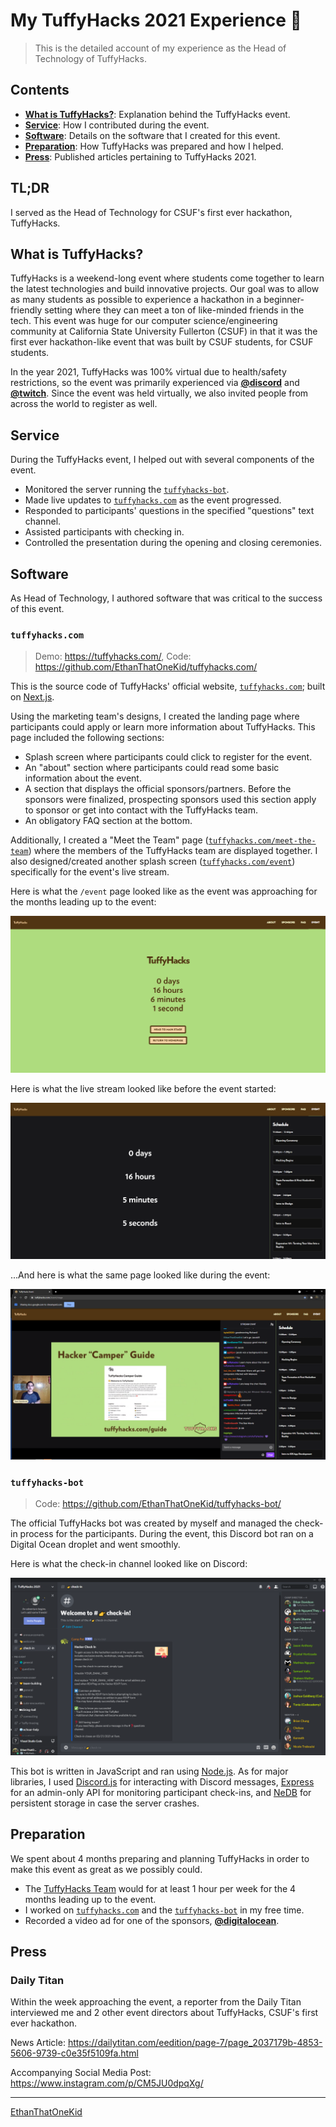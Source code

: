 # My TuffyHacks 2021 Experience 🐘

> This is the detailed account of my experience as the Head of Technology of TuffyHacks.

## Contents

- [**What is TuffyHacks?**](#what-is-tuffyhacks): Explanation behind the TuffyHacks event.
- [**Service**](#service): How I contributed during the event.
- [**Software**](#software): Details on the software that I created for this event.
- [**Preparation**](#preparation): How TuffyHacks was prepared and how I helped.
- [**Press**](#press): Published articles pertaining to TuffyHacks 2021.

## TL;DR

I served as the Head of Technology for CSUF's first ever hackathon, TuffyHacks.

## What is TuffyHacks?

TuffyHacks is a weekend-long event where students come together to learn the latest technologies and build innovative projects.
Our goal was to allow as many students as possible to experience a hackathon in a beginner-friendly setting where they can meet a ton of like-minded friends in the tech.
This event was huge for our computer science/engineering community at California State University Fullerton (CSUF) in that it was the first ever hackathon-like event that was built by CSUF students, for CSUF students.

In the year 2021, TuffyHacks was 100% virtual due to health/safety restrictions, so the event was primarily experienced via [**@discord**](https://github.com/discord/) and [**@twitch**](https://github.com/twitchtv/).
Since the event was held virtually, we also invited people from across the world to register as well.

## Service

During the TuffyHacks event, I helped out with several components of the event.

- Monitored the server running the [`tuffyhacks-bot`](#tuffyhacks-bot).
- Made live updates to [`tuffyhacks.com`](#tuffyhacks.com) as the event progressed.
- Responded to participants' questions in the specified "questions" text channel.
- Assisted participants with checking in.
- Controlled the presentation during the opening and closing ceremonies.

## Software

As Head of Technology, I authored software that was critical to the success of this event.

### `tuffyhacks.com`

> Demo: <https://tuffyhacks.com/>, Code: <https://github.com/EthanThatOneKid/tuffyhacks.com/>

This is the source code of TuffyHacks' official website, [`tuffyhacks.com`](https://tuffyhacks.com); built on [Next.js](https://github.com/vercel/next.js).

Using the marketing team's designs, I created the landing page where participants could apply or learn more information about TuffyHacks.
This page included the following sections:

- Splash screen where participants could click to register for the event.
- An "about" section where participants could read some basic information about the event.
- A section that displays the official sponsors/partners. Before the sponsors were finalized, prospecting sponsors used this section apply to sponsor or get into contact with the TuffyHacks team.
- An obligatory FAQ section at the bottom.

Additionally, I created a "Meet the Team" page ([`tuffyhacks.com/meet-the-team`](https://tuffyhacks.com/meet-the-team/)) where the members of the TuffyHacks team are displayed together.
I also designed/created another splash screen ([`tuffyhacks.com/event`](https://tuffyhacks.com/event/)) specifically for the event's live stream.

Here is what the `/event` page looked like as the event was approaching for the months leading up to the event:

![TuffyHacks event splash screen.](photography/event-splash-screen.png)

Here is what the live stream looked like before the event started:

![TuffyHacks event before live stream.](photography/event-pre-livestream.png)

...And here is what the same page looked like during the event:

![TuffyHacks event during live stream.](photography/event-during-livestream.png)

### `tuffyhacks-bot`

> Code: <https://github.com/EthanThatOneKid/tuffyhacks-bot/>

The official TuffyHacks bot was created by myself and managed the check-in process for the participants.
During the event, this Discord bot ran on a Digital Ocean droplet and went smoothly.

Here is what the check-in channel looked like on Discord:

![Check-in channel on TuffyHacks Discord Server.](photography/checkin-channel.png)

This bot is written in JavaScript and ran using [Node.js](https://nodejs.org/).
As for major libraries, I used [Discord.js](https://github.com/discordjs/discord.js/) for interacting with Discord messages, [Express](https://github.com/expressjs/express) for an admin-only API for monitoring participant check-ins, and [NeDB](https://github.com/louischatriot/nedb) for persistent storage in case the server crashes.

## Preparation

We spent about 4 months preparing and planning TuffyHacks in order to make this event as great as we possibly could.

- The [TuffyHacks Team](https://tuffyhacks.com/meet-the-team/) would for at least 1 hour per week for the 4 months leading up to the event.
- I worked on [`tuffyhacks.com`](#tuffyhacks.com) and the [`tuffyhacks-bot`](#tuffyhacks-bot) in my free time.
- Recorded a video ad for one of the sponsors, [**@digitalocean**](https://github.com/digitalocean).

## Press

### Daily Titan

Within the week approaching the event, a reporter from the Daily Titan interviewed me and 2 other event directors about TuffyHacks, CSUF's first ever hackathon.

News Article: <https://dailytitan.com/eedition/page-7/page_2037179b-4853-5606-9739-c0e35f5109fa.html>

Accompanying Social Media Post: <https://www.instagram.com/p/CM5JU0dpqXg/>

---

[EthanThatOneKid](https://github.com/EthanThatOneKid/)